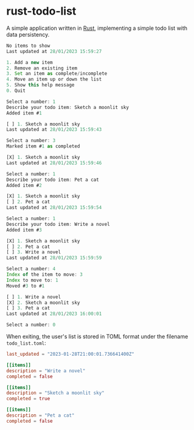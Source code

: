 # rust-todo-list

A simple application written in [Rust], implementing a simple todo list
with data persistency.

```ts
No items to show
Last updated at 28/01/2023 15:59:27

1. Add a new item
2. Remove an existing item
3. Set an item as complete/incomplete
4. Move an item up or down the list
5. Show this help message
0. Quit

Select a number: 1
Describe your todo item: Sketch a moonlit sky
Added item #1

[ ] 1. Sketch a moonlit sky
Last updated at 28/01/2023 15:59:43

Select a number: 3
Marked item #1 as completed

[X] 1. Sketch a moonlit sky
Last updated at 28/01/2023 15:59:46

Select a number: 1
Describe your todo item: Pet a cat
Added item #2

[X] 1. Sketch a moonlit sky
[ ] 2. Pet a cat
Last updated at 28/01/2023 15:59:54

Select a number: 1
Describe your todo item: Write a novel
Added item #3

[X] 1. Sketch a moonlit sky
[ ] 2. Pet a cat
[ ] 3. Write a novel
Last updated at 28/01/2023 15:59:59

Select a number: 4
Index of the item to move: 3
Index to move to: 1
Moved #3 to #1

[ ] 1. Write a novel
[X] 2. Sketch a moonlit sky
[ ] 3. Pet a cat
Last updated at 28/01/2023 16:00:01

Select a number: 0
```

When exiting, the user's list is stored in TOML format under the filename `todo_list.toml`:

```toml
last_updated = "2023-01-28T21:00:01.736641400Z"

[[items]]
description = "Write a novel"
completed = false

[[items]]
description = "Sketch a moonlit sky"
completed = true

[[items]]
description = "Pet a cat"
completed = false
```

[Rust]: https://www.rust-lang.org/
